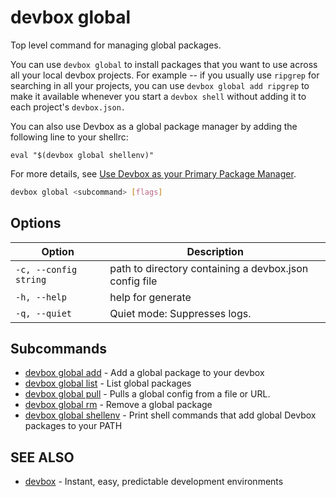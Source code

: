 # devbox global

Top level command for managing global packages.

You can use `devbox global` to install packages that you want to use across all your local devbox projects. For example -- if you usually use `ripgrep` for searching in all your projects, you can use `devbox global add ripgrep` to make it available whenever you start a `devbox shell` without adding it to each project's `devbox.json.` 

You can also use Devbox as a global package manager by adding the following line to your shellrc: 

`eval "$(devbox global shellenv)"`

For more details, see [Use Devbox as your Primary Package Manager](../devbox_global.md).

```bash
devbox global <subcommand> [flags]
```

## Options

<!-- Markdown Table of Options -->
| Option | Description |
| --- | --- |
| `-c, --config string` | path to directory containing a devbox.json config file |
| `-h, --help` | help for generate |
| `-q, --quiet` | Quiet mode: Suppresses logs. |

## Subcommands
* [devbox global add](devbox_global_add.md)	 - Add a global package to your devbox
* [devbox global list](devbox_global_list.md)	 - List global packages
* [devbox global pull](devbox_global_pull.md)	 - Pulls a global config from a file or URL.
* [devbox global rm](devbox_global_rm.md)	 - Remove a global package 
* [devbox global shellenv](devbox_global_shellenv.md)	 - Print shell commands that add global Devbox packages to your PATH

## SEE ALSO

* [devbox](devbox.md)	 - Instant, easy, predictable development environments
